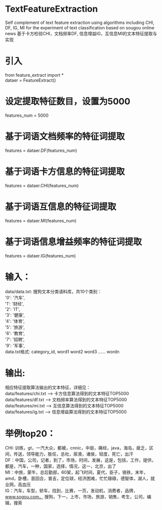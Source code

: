 # TextFeatureExtraction
Self complement of text feature extraction using algorithms including CHI, DF, IG, MI for the experiment of text classification based on sougou online news
基于卡方检验CHI，文档频率DF, 信息增益IG，互信息MI的文本特征提取与实现

# 引入
from feature_extract import *  
dataer = FeatureExtract()  
# 设定提取特征数目，设置为5000  
features_num = 5000  
# 基于词语文档频率的特征词提取  
features = dataer.DF(features_num)  
# 基于词语卡方信息的特征词提取  
features = dataer.CHI(features_num)  
# 基于词语互信息的特征词提取  
features = dataer.MI(features_num)  
# 基于词语信息增益频率的特征词提取   
features = dataer.IG(features_num)  
# 输入：
data/data.txt: 搜狗文本分类语料库，共10个类别：  
'0': '汽车',  
'1': '财经',  
'2': 'IT',  
'3': '健康',  
'4': '体育',  
 '5': '旅游',  
'6': '教育',  
'7': '招聘',  
'9': '军事',  
 data.txt格式: category_id, word1 word2 word3 ...... wordn    
 # 输出:
 相应特征提取算法输出的文本特征，详细见：  
 data/features/chi.txt --> 卡方信息算法得到的文本特征TOP5000  
 data/features/df.txt --> 文档频率算法得到的文本特征TOP5000  
 data/features/mi.txt --> 互信息算法得到的文本特征TOP5000  
 data/features/ig.txt --> 信息增益算法得到的文本特征TOP5000  
 # 举例top20：
CHI: 训练，gt，一汽大众，都被，cnnic，中层，痛经，java，海岛，疲乏，区间，传送，领导能力，胜任，总社，尿液，诸侯，轻度，死亡，出汗  
DF：中国，公司，记者，到了，市场，时间，发展，这是，包括，工作，提供，都是，汽车，一种，国家，选择，情况，这一，北京，出了  
MI：中旅，蒙牛，总后勤部，60架，起飞时间，夏代，臣子，铬铁，末年，amd，卧槽，首回合，普吉，定位球，经济困难，忙忙碌碌，德智体，湖人，就业网，高血压  
IG：汽车，车型，轿车，找到，比赛，一页，发动机，消费者，品牌，www.sogou.com， 搜狗，下一，上市，市场，旅游，销售，考生，公司，编辑，搜索  
